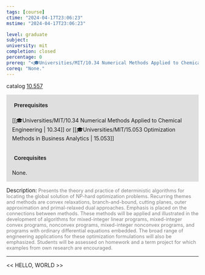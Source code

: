 ```yaml
---
tags: [course]
ctime: "2024-04-17T23:06:23"
mstime: "2024-04-17T23:06:23"

level: graduate
subject: 
university: mit
completion: closed
percentage: 0
prereq: "<🎓Universities/MIT/10.34 Numerical Methods Applied to Chemical Engineering> or <🎓Universities/MIT/15.053 Optimization Methods in Business Analytics>"
coreq: "None."
---
```


catalog [10.557](http://student.mit.edu/catalog/m10a.html#10.557)

<span style="display: block; padding: 15px; background-color: rgb(100, 100, 100, 0.2);"><font id="m_prereq405_0" style="display: block; font-family: Arial, sans-serif; font-weight: bold; padding: 5px">Prerequisites</font><br><span id="prereq405_0">[[🎓Universities/MIT/10.34 Numerical Methods Applied to Chemical Engineering | 10.34]] or [[🎓Universities/MIT/15.053 Optimization Methods in Business Analytics | 15.053]]</span></span>
<span style="display: block; padding: 15px; background-color: rgb(100, 100, 100, 0.2);"><font id="m_coreq405_0" style="display: block; font-family: Arial, sans-serif; font-weight: bold; padding: 5px">Corequisites</font><br><span id="coreq405_0">None.</span></span>

<font style="">Description:</font>
<font style="color: grey; font-size: 0.8rem;">Presents the theory and practice of deterministic algorithms for locating the global solution of NP-hard optimization problems. Recurring themes and methods are convex relaxations, branch-and-bound, cutting planes, outer approximation and primal-relaxed dual approaches. Emphasis is placed on the connections between methods. These methods will be applied and illustrated in the development of algorithms for mixed-integer linear programs, mixed-integer convex programs, nonconvex programs, mixed-integer nonconvex programs, and programs with ordinary differential equations embedded. The broad range of engineering applications for these optimization formulations will also be emphasized. Students will be assessed on homework and a term project for which examples from own research are encouraged.</font>



---

<< HELLO, WORLD >>
